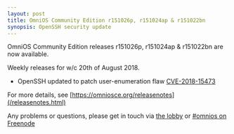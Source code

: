 ```yaml
---
layout: post
title: OmniOS Community Edition r151026p, r151024ap & r151022bn
synopsis: OpenSSH security update
---
```


OmniOS Community Edition releases
r151026p, r151024ap & r151022bn
are now available.

Weekly releases for w/c 20th of August 2018.

* OpenSSH updated to patch user-enumeration flaw
  [CVE-2018-15473](https://cve.mitre.org/cgi-bin/cvename.cgi?name=2018-15473)

For more details, see [https://omniosce.org/releasenotes](/releasenotes.html)

Any problems or questions, please get in touch via
[the lobby](https://gitter.im/omniosorg/Lobby) or
[#omnios on Freenode](http://webchat.freenode.net?randomnick=1&channels=%23omnios&uio=d4)

